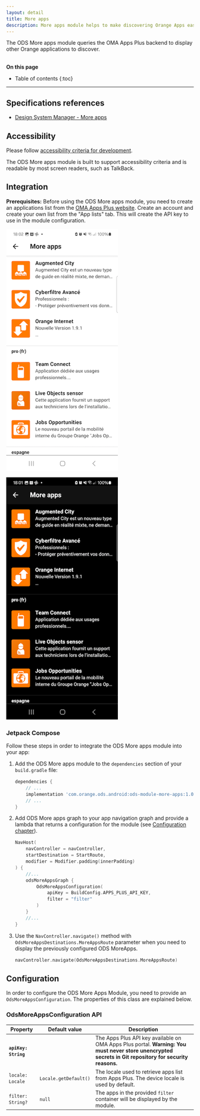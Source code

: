 ```yaml
---
layout: detail
title: More apps
description: More apps module helps to make discovering Orange Apps easier than ever.
---
```


The ODS More apps module queries the OMA Apps Plus backend to display other Orange applications to discover.

<br>**On this page**

* Table of contents
{:toc}

---

## Specifications references

- [Design System Manager - More apps](https://system.design.orange.com/0c1af118d/p/91bf01-more-apps)

## Accessibility

Please follow [accessibility criteria for development](https://a11y-guidelines.orange.com/en/mobile/android/development/).

The ODS More apps module is built to support accessibility criteria and is readable by most screen readers, such as TalkBack.

## Integration

**Prerequisites:** Before using the ODS More apps module, you need to create an applications list from the [OMA Apps Plus website](https://admin.appsplus-oma.apps-details.com). Create an account and create your own list from the "App lists" tab. This will create the API key to use in the module configuration.

![More apps light](images/moreApps_light.png)

![More apps dark](images/moreApps_dark.png)

### Jetpack Compose

Follow these steps in order to integrate the ODS More apps module into your app:

1. Add the ODS More apps module to the `dependencies` section of your `build.gradle` file:

    ```groovy
    dependencies {
        // ...
        implementation 'com.orange.ods.android:ods-module-more-apps:1.0.0'
        // ...
    }
    ```

2. Add ODS More apps graph to your app navigation graph and provide a lambda that returns a configuration for the module (see [Configuration chapter](#configuration)).

    ```kotlin
    NavHost(
        navController = navController,
        startDestination = StartRoute,
        modifier = Modifier.padding(innerPadding)
    ) {
        //...
        odsMoreAppsGraph {
            OdsMoreAppsConfiguration(
                apiKey = BuildConfig.APPS_PLUS_API_KEY,
                filter = "filter"
            )
        }
        //...
    }
    ```

3. Use the `NavController.navigate()` method with `OdsMoreAppsDestinations.MoreAppsRoute` parameter when you need to display the previously configured ODS MoreApps.

   ```kotlin
   navController.navigate(OdsMoreAppsDestinations.MoreAppsRoute)
   ```

## Configuration

In order to configure the ODS More Apps Module, you need to provide an `OdsMoreAppsConfiguration`. The properties of this class are explained below.

### OdsMoreAppsConfiguration API

| Property                | Default&nbsp;value    | Description                                                                                                                                               |
|-------------------------|-----------------------|-----------------------------------------------------------------------------------------------------------------------------------------------------------|
| <b>`apiKey: String`</b> |                       | The Apps Plus API key available on OMA Apps Plus portal. <b>Warning: You must never store unencrypted secrets in Git repository for security reasons.</b> |
| `locale: Locale`        | `Locale.getDefault()` | The locale used to retrieve apps list from Apps Plus. The device locale is used by default.                                                               |
| `filter: String?`       | `null`                | The apps in the provided `filter` container will be displayed by the module.                                                                              |
